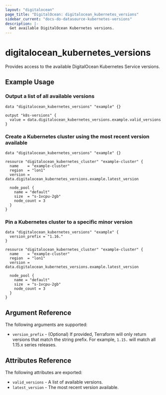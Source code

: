 ```yaml
---
layout: "digitalocean"
page_title: "DigitalOcean: digitalocean_kubernetes_versions"
sidebar_current: "docs-do-datasource-kubernetes-versions"
description: |-
  Get available DigitalOcean Kubernetes versions.
---
```


# digitalocean\_kubernetes\_versions

Provides access to the available DigitalOcean Kubernetes Service versions.

## Example Usage

### Output a list of all available versions

```hcl
data "digitalocean_kubernetes_versions" "example" {}

output "k8s-versions" {
  value = data.digitalocean_kubernetes_versions.example.valid_versions
}
```

### Create a Kubernetes cluster using the most recent version available

```hcl
data "digitalocean_kubernetes_versions" "example" {}

resource "digitalocean_kubernetes_cluster" "example-cluster" {
  name    = "example-cluster"
  region  = "lon1"
  version = data.digitalocean_kubernetes_versions.example.latest_version

  node_pool {
    name = "default"
    size  = "s-1vcpu-2gb"
    node_count = 3
  }
}
```

### Pin a Kubernetes cluster to a specific minor version

```hcl
data "digitalocean_kubernetes_versions" "example" {
  version_prefix = "1.16."
}

resource "digitalocean_kubernetes_cluster" "example-cluster" {
  name    = "example-cluster"
  region  = "lon1"
  version = data.digitalocean_kubernetes_versions.example.latest_version

  node_pool {
    name = "default"
    size  = "s-1vcpu-2gb"
    node_count = 3
  }
}
```

## Argument Reference

The following arguments are supported:

* `version_prefix` - (Optional) If provided, Terraform will only return versions that match the string prefix. For example, `1.15.` will match all 1.15.x series releases.

## Attributes Reference

The following attributes are exported:

* `valid_versions` - A list of available versions.
* `latest_version` - The most recent version available.
